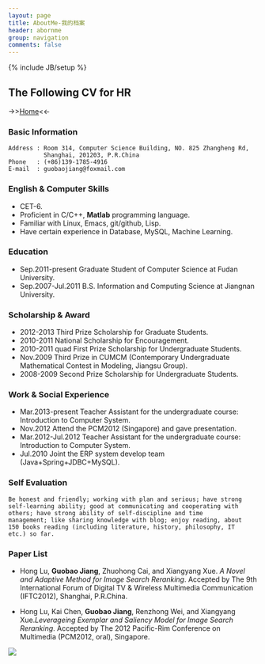 ```yaml
---
layout: page
title: AboutMe-我的档案
header: abornme
group: navigation
comments: false
---
```

{% include JB/setup %}

## The Following CV for HR
->>[Home](http://aborn.github.io/ "return to homepage")<<-
### Basic Information
    Address : Room 314, Computer Science Building, NO. 825 Zhangheng Rd,
              Shanghai, 201203, P.R.China
    Phone   : (+86)139-1785-4916
    E-mail  : guobaojiang@foxmail.com 

### English & Computer Skills
* CET-6.
* Proficient in C/C++, **Matlab** programming language.
* Familiar with Linux, Emacs, git/github, Lisp.
* Have certain experience in Database, MySQL, Machine Learning.
  
### Education
* Sep.2011-present Graduate Student of Computer Science at Fudan
    University.
* Sep.2007-Jul.2011 B.S. Information and Computing Science at
    Jiangnan University.

### Scholarship & Award
* 2012-2013  Third Prize Scholarship for Graduate Students. 
* 2010-2011  National Scholarship for Encouragement. 
* 2010-2011  quad First Prize Scholarship for Undergraduate Students. 
* Nov.2009   Third Prize in CUMCM (Contemporary Undergraduate
  Mathematical Contest in Modeling, Jiangsu Group).
* 2008-2009  Second Prize Scholarship for Undergraduate Students.

### Work & Social Experience
* Mar.2013-present Teacher Assistant for the undergraduate course:
  Introduction to Computer System. 
* Nov.2012 Attend the PCM2012 (Singapore) and gave presentation. 
* Mar.2012-Jul.2012 Teacher Assistant for the undergraduate course:
  Introduction to Computer System. 
* Jul.2010 Joint the ERP system develop team
  (Java+Spring+JDBC+MySQL). 

### Self Evaluation
	Be honest and friendly; working with plan and serious; have strong
	self-learning ability; good at communicating and cooperating with
	others; have strong ability of self-discipline and time
	management; like sharing knowledge with blog; enjoy reading, about
	150 books reading (including literature, history, philosophy, IT
	etc.) so far. 

### Paper List
* Hong Lu, **Guobao Jiang**, Zhuohong Cai, and Xiangyang Xue. *A Novel
	 and Adaptive Method for Image Search Reranking*. Accepted by The
	 9th International Forum of Digital TV & Wireless Multimedia
	 Communication (IFTC2012), Shanghai, P.R.China.

* Hong Lu, Kai Chen, **Guobao Jiang**, Renzhong Wei, and Xiangyang
	 Xue.*Leverageing Exemplar and Saliency Model for Image Search 
	 Reranking*. Accepted by The 2012 Pacific-Rim Conference on
	 Multimedia (PCM2012, oral), Singapore.

![][img1]

[img1]: /img/me.jpeg
